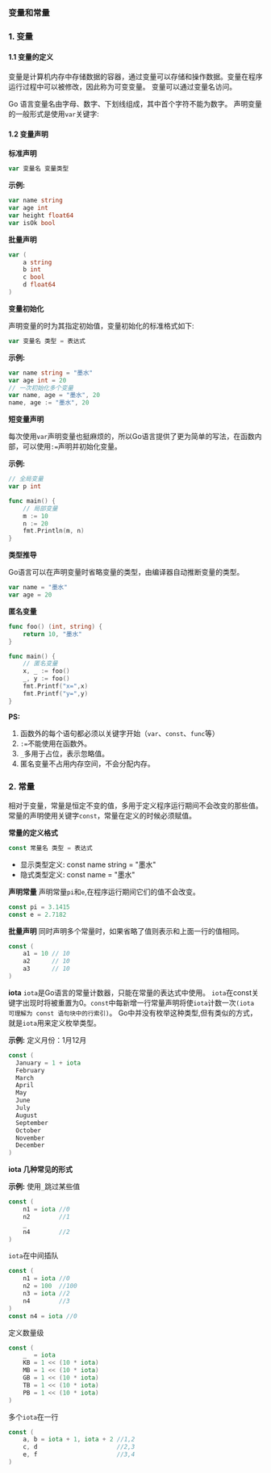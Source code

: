 ### 变量和常量
### 1. 变量
#### 1.1 变量的定义
变量是计算机内存中存储数据的容器，通过变量可以存储和操作数据。变量在程序运行过程中可以被修改，因此称为可变变量。
变量可以通过变量名访问。

Go 语言变量名由字母、数字、下划线组成，其中首个字符不能为数字。
声明变量的一般形式是使用`var`关键字:
#### 1.2 变量声明
**标准声明**
```go
var 变量名 变量类型
```

**示例:**
```go
var name string
var age int
var height float64
var isOk bool
```

**批量声明**
```go
var (
    a string
    b int
    c bool
    d float64
)
```

**变量初始化**

声明变量的时为其指定初始值，变量初始化的标准格式如下:
```go
var 变量名 类型 = 表达式
```

**示例:**
```go
var name string = "墨水"
var age int = 20
// 一次初始化多个变量
var name, age = "墨水", 20
name, age := "墨水", 20
```
**短变量声明**

每次使用`var`声明变量也挺麻烦的，所以Go语言提供了更为简单的写法，在函数内部，可以使用`:=`声明并初始化变量。

**示例:**
```go
// 全局变量
var p int

func main() {
    // 局部变量
    m := 10
    n := 20  
    fmt.Println(m, n)
}
```
**类型推导**

Go语言可以在声明变量时省略变量的类型，由编译器自动推断变量的类型。
```go
var name = "墨水"
var age = 20
```

**匿名变量**
```go
func foo() (int, string) {
    return 10, "墨水"
}

func main() {
    // 匿名变量
    x, _ := foo()
    _, y := foo()
    fmt.Printf("x=",x)
    fmt.Printf("y=",y) 
}
```
**PS:**
1. 函数外的每个语句都必须以关键字开始（`var`、`const`、`func`等）
2. `:=`不能使用在函数外。
3. `_`多用于占位，表示忽略值。
4. 匿名变量不占用内存空间，不会分配内存。

### 2. 常量
相对于变量，常量是恒定不变的值，多用于定义程序运行期间不会改变的那些值。常量的声明使用关键字`const`，常量在定义的时候必须赋值。

**常量的定义格式**
```go
const 常量名 类型 = 表达式
```
* 显示类型定义: const name string = "墨水"
* 隐式类型定义: const name = "墨水"

**声明常量**
声明常量`pi`和`e`,在程序运行期间它们的值不会改变。
```go
const pi = 3.1415
const e = 2.7182
```
**批量声明**
同时声明多个常量时，如果省略了值则表示和上面一行的值相同。
```go
const (
    a1 = 10 // 10
    a2      // 10
    a3      // 10
)
```
**iota**
`iota`是Go语言的常量计数器，只能在常量的表达式中使用。
`iota`在const关键字出现时将被重置为0。`const`中每新增一行常量声明将使`iota`计数一次`(iota 可理解为 const 语句块中的行索引)`。
Go中并没有枚举这种类型,但有类似的方式，就是`iota`用来定义枚举类型。

**示例:**
定义月份：1月12月
```go
const (
  January = 1 + iota 
  February
  March
  April
  May
  June
  July
  August
  September
  October  
  November
  December
)
```
**iota 几种常见的形式**

**示例:**
使用`_`跳过某些值
```go
const (
    n1 = iota //0
    n2        //1
    _         
    n4        //2  
)
```
`iota`在中间插队

```go
const (
    n1 = iota //0
    n2 = 100  //100
    n3 = iota //2  
    n4        //3
)
const n4 = iota //0
```
定义数量级
```go
const (
    _  = iota
    KB = 1 << (10 * iota)
    MB = 1 << (10 * iota)
    GB = 1 << (10 * iota) 
    TB = 1 << (10 * iota)
    PB = 1 << (10 * iota) 
)
```
多个`iota`在一行
```go
const (
    a, b = iota + 1, iota + 2 //1,2
    c, d                      //2,3
    e, f                      //3,4  
)
```